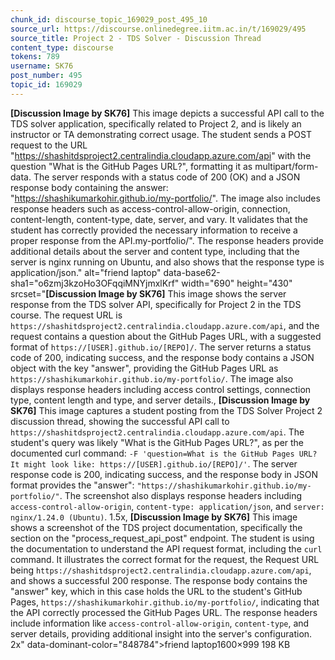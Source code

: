 ```yaml
---
chunk_id: discourse_topic_169029_post_495_10
source_url: https://discourse.onlinedegree.iitm.ac.in/t/169029/495
source_title: Project 2 - TDS Solver - Discussion Thread
content_type: discourse
tokens: 789
username: SK76
post_number: 495
topic_id: 169029
---
```


**[Discussion Image by SK76]** This image depicts a successful API call to the TDS solver application, specifically related to Project 2, and is likely an instructor or TA demonstrating correct usage. The student sends a POST request to the URL "https://shashitdsproject2.centralindia.cloudapp.azure.com/api" with the question "What is the GitHub Pages URL?", formatting it as multipart/form-data. The server responds with a status code of 200 (OK) and a JSON response body containing the answer: "https://shashikumarkohir.github.io/my-portfolio/". The image also includes response headers such as access-control-allow-origin, connection, content-length, content-type, date, server, and vary. It validates that the student has correctly provided the necessary information to receive a proper response from the API.my-portfolio/". The response headers provide additional details about the server and content type, including that the server is nginx running on Ubuntu, and also shows that the response type is application/json." alt="friend laptop" data-base62-sha1="o6zmj3kzoHo3OFqqiMNYjmxlKrf" width="690" height="430" srcset="**[Discussion Image by SK76]** This image shows the server response from the TDS solver API, specifically for Project 2 in the TDS course. The request URL is `https://shashitdsproject2.centralindia.cloudapp.azure.com/api`, and the request contains a question about the GitHub Pages URL, with a suggested format of `https://[USER].github.io/[REPO]/`. The server returns a status code of 200, indicating success, and the response body contains a JSON object with the key "answer", providing the GitHub Pages URL as `https://shashikumarkohir.github.io/my-portfolio/`. The image also displays response headers including access control settings, connection type, content length and type, and server details., **[Discussion Image by SK76]** This image captures a student posting from the TDS Solver Project 2 discussion thread, showing the successful API call to `https://shashitdsproject2.centralindia.cloudapp.azure.com/api`. The student's query was likely "What is the GitHub Pages URL?", as per the documented curl command: `-F 'question=What is the GitHub Pages URL? It might look like: https://[USER].github.io/[REPO]/'`. The server response code is 200, indicating success, and the response body in JSON format provides the "answer": `"https://shashikumarkohir.github.io/my-portfolio/"`. The screenshot also displays response headers including `access-control-allow-origin`, `content-type: application/json`, and `server: nginx/1.24.0 (Ubuntu)`. 1.5x, **[Discussion Image by SK76]** This image shows a screenshot of the TDS project documentation, specifically the section on the "process_request_api_post" endpoint. The student is using the documentation to understand the API request format, including the `curl` command. It illustrates the correct format for the request, the Request URL being `https://shashitdsproject2.centralindia.cloudapp.azure.com/api`, and shows a successful 200 response. The response body contains the "answer" key, which in this case holds the URL to the student's GitHub Pages, `https://shashikumarkohir.github.io/my-portfolio/`, indicating that the API correctly processed the GitHub Pages URL. The response headers include information like `access-control-allow-origin`, `content-type`, and server details, providing additional insight into the server's configuration. 2x" data-dominant-color="848784">friend laptop1600×999 198 KB
